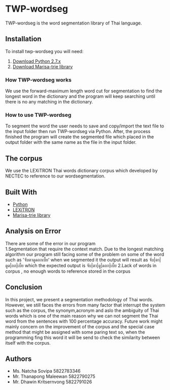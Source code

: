 # TWP-wordseg

TWP-wordseg is the word segmentation library of Thai language.

## Installation

To install twp-wordseg you will need:
  1. [Download Python 2.7.x](https://www.python.org/download/releases/2.7/)
  2. [Download Marisa-trie library](https://pypi.python.org/pypi/marisa-trie)
   

### How TWP-wordseg works

We use the forward-maximum length word cut for segmentation to find the longest word in the dictionary and the program will keep searching until there is no any matching in the dictionary.

### How to use TWP-wordseg

To segment the word the user needs to save and copy/import the text file to the input folder then run TWP-wordseg via Python.
After, the process finished the program will create the segmented file which placed in the output folder with the same name as the file in the input folder. 

### 


## The corpus

We use the LEXiTRON Thai words dictionary corpus which developed by NECTEC to reference to our wordsegmentation.

## Built With

* [Python](https://www.python.org) 
* [LEXiTRON](http://lexitron.nectec.or.th)
* [Marisa-trie library](https://pypi.python.org/pypi/marisa-trie)

## Analysis on Error 

There are some of the error in our program </br>
  1.Segmentation that require the context match. Due to the longest matching algorithm our program still facing some of the problem on some of the word such as 'จับตาดูดอกเบี้ย' when we segmented it the output will result as จับ|ตา|ดูด|อก|เบี้ย which the expected output is จับ|ตา|ดู|ดอก|เบี้ย
  2.Lack of words in corpus , no enough words to reference stored in the corpus
  

## Conclusion

In this project, we present a segmentation methodology of Thai words. However, we still faces the errors from many factor that interrupt  the system such as the corpus, the synonym,acronym and aslo the ambiguity of Thai words which is one of the main reason why we can not segment the Thai word from the sentences with 100 percentage accuracy.
Future work might mainly concern on the improvement of the corpus and the special case method that might be assigned with some paring text so, when the programming fing this word it will be send to check the similarity between itself with the corpus.

## Authors
* Ms. Natcha  Sovipa  5822783346 
* Mr. Thanapong  Maleewan  5822790275
* Mr. Dhawin Kritsernvong  5822791026
